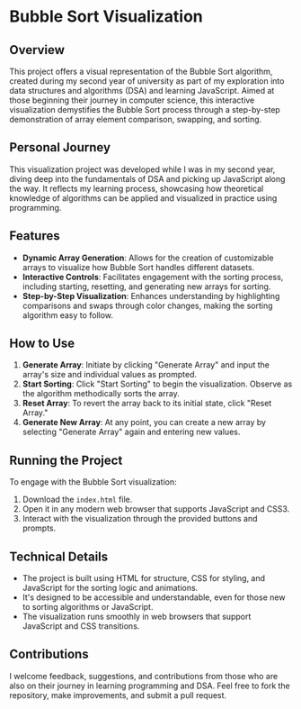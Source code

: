 # Bubble Sort Visualization

## Overview
This project offers a visual representation of the Bubble Sort algorithm, created during my second year of university as part of my exploration into data structures and algorithms (DSA) and learning JavaScript. Aimed at those beginning their journey in computer science, this interactive visualization demystifies the Bubble Sort process through a step-by-step demonstration of array element comparison, swapping, and sorting.

## Personal Journey
This visualization project was developed while I was in my second year, diving deep into the fundamentals of DSA and picking up JavaScript along the way. It reflects my learning process, showcasing how theoretical knowledge of algorithms can be applied and visualized in practice using programming.

## Features
- **Dynamic Array Generation**: Allows for the creation of customizable arrays to visualize how Bubble Sort handles different datasets.
- **Interactive Controls**: Facilitates engagement with the sorting process, including starting, resetting, and generating new arrays for sorting.
- **Step-by-Step Visualization**: Enhances understanding by highlighting comparisons and swaps through color changes, making the sorting algorithm easy to follow.

## How to Use
1. **Generate Array**: Initiate by clicking "Generate Array" and input the array's size and individual values as prompted.
2. **Start Sorting**: Click "Start Sorting" to begin the visualization. Observe as the algorithm methodically sorts the array.
3. **Reset Array**: To revert the array back to its initial state, click "Reset Array."
4. **Generate New Array**: At any point, you can create a new array by selecting "Generate Array" again and entering new values.

## Running the Project
To engage with the Bubble Sort visualization:
1. Download the `index.html` file.
2. Open it in any modern web browser that supports JavaScript and CSS3.
3. Interact with the visualization through the provided buttons and prompts.

## Technical Details
- The project is built using HTML for structure, CSS for styling, and JavaScript for the sorting logic and animations.
- It's designed to be accessible and understandable, even for those new to sorting algorithms or JavaScript.
- The visualization runs smoothly in web browsers that support JavaScript and CSS transitions.

## Contributions
I welcome feedback, suggestions, and contributions from those who are also on their journey in learning programming and DSA. Feel free to fork the repository, make improvements, and submit a pull request.

